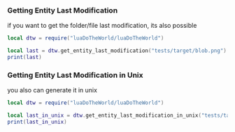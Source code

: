 

### Getting Entity Last Modification
if you want to get the  folder/file last modification, its also possible

~~~lua
local dtw = require("luaDoTheWorld/luaDoTheWorld")

local last = dtw.get_entity_last_modification("tests/target/blob.png")
print(last)
~~~

### Getting Entity Last Modification in Unix
you also can generate it in unix


~~~lua
local dtw = require("luaDoTheWorld/luaDoTheWorld")

local last_in_unix = dtw.get_entity_last_modification_in_unix("tests/target/blob.png")
print(last_in_unix)
~~~